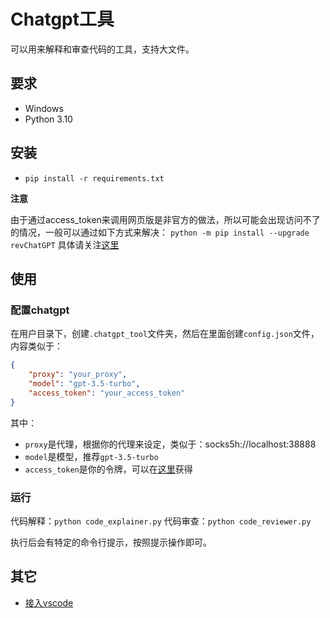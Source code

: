 # Chatgpt工具

可以用来解释和审查代码的工具，支持大文件。

## 要求

- Windows
- Python 3.10

## 安装

- `pip install -r requirements.txt`

**注意**

由于通过access_token来调用网页版是非官方的做法，所以可能会出现访问不了的情况，一般可以通过如下方式来解决：
`python -m pip install --upgrade revChatGPT`
具体请关注[这里](https://github.com/acheong08/ChatGPT)

## 使用

### 配置chatgpt

在用户目录下，创建`.chatgpt_tool`文件夹，然后在里面创建`config.json`文件，内容类似于：

```json
{
    "proxy": "your_proxy",
    "model": "gpt-3.5-turbo",
    "access_token": "your_access_token"
}
```

其中：

- `proxy`是代理，根据你的代理来设定，类似于：socks5h://localhost:38888
- `model`是模型，推荐`gpt-3.5-turbo`
- `access_token`是你的令牌，可以在[这里](https://chat.openai.com/api/auth/session)获得


### 运行

代码解释：`python code_explainer.py`
代码审查：`python code_reviewer.py`

执行后会有特定的命令行提示，按照提示操作即可。

## 其它

- [接入vscode](doc/vscode.md)
